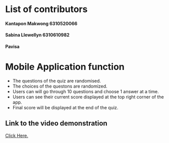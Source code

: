 # List of contributors
#### Kantapon Makwong 6310520066
#### Sabina Llewellyn 6310610982
#### Pavisa 

# Mobile Application function
- The questions of the quiz are randomised.
- The choices of the questons are randomized.
- Users can will go through 10 questions and choose 1 answer at a time.
- Users can see their current score displayed at the top right corner of the app.
- Final score will be displayed at the end of the quiz.

## Link to the video demonstration

[Click Here.](__)
